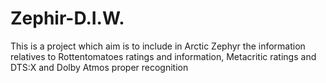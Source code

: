 # Zephir-D.I.W.
This is a project which aim is to include in Arctic Zephyr the information relatives to Rottentomatoes ratings and information, Metacritic ratings and DTS:X and Dolby Atmos proper recognition
